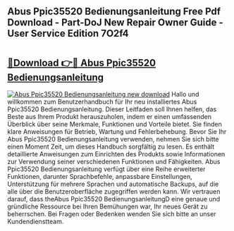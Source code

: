 ## Abus Ppic35520 Bedienungsanleitung Free Pdf Download - Part-DoJ New Repair Owner Guide - User Service Edition 7O2f4

# <h2><a href="http://df50cl.blite.top/?on=Abus+Ppic35520+Bedienungsanleitung">🔗Download 👉🔴 Abus Ppic35520 Bedienungsanleitung</a></h2>

[![Abus Ppic35520 Bedienungsanleitung new download](https://i.imgur.com/lujVjoI.png)](http://df50cl.blite.top/?on=Abus+Ppic35520+Bedienungsanleitung)
Hallo und willkommen zum Benutzerhandbuch für Ihr neu installiertes Abus Ppic35520 Bedienungsanleitung. Dieser Leitfaden soll Ihnen helfen, das Beste aus Ihrem Produkt herauszuholen, indem er einen umfassenden Überblick über seine Merkmale, Funktionen und Vorteile bietet. Sie finden klare Anweisungen für Betrieb, Wartung und Fehlerbehebung. Bevor Sie Ihr Abus Ppic35520 Bedienungsanleitung verwenden, nehmen Sie sich bitte einen Moment Zeit, um dieses Handbuch sorgfältig zu lesen. Es enthält detaillierte Anweisungen zum Einrichten des Produkts sowie Informationen zur Verwendung seiner verschiedenen Funktionen und Fähigkeiten. Abus Ppic35520 Bedienungsanleitung verfügt über eine Reihe erweiterter Funktionen, darunter Sprachbefehle, anpassbare Einstellungen, Unterstützung für mehrere Sprachen und automatische Backups, auf die alle über die Benutzeroberfläche zugegriffen werden kann. Wir vertrauen darauf, dass theAbus Ppic35520 BedienungsanleitungD eine genaue und gründliche Ressource bei Ihren Bemühungen war, Ihr neues Gerät zu beherrschen. Bei Fragen oder Bedenken wenden Sie sich bitte an unser Kundendienstteam.
